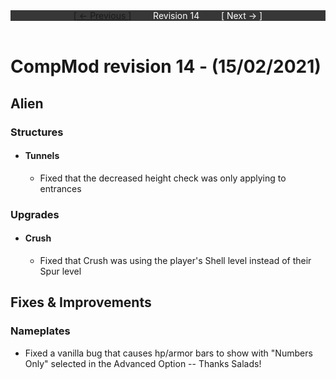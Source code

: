 <div style="width:100%;background-color:#373737;color:#FFFFFF;text-align:center">
<div style="display:inline-block;float:left;padding-left:20%">
<a href="revision13">
[ <- Previous ]
</a>
</div>
<div style="display:inline-block;">
Revision 14
</div>
<div style="display:inline-block;float:right;padding-right:20%">
[ Next -> ]
</div>
</div>

<br />

# CompMod revision 14 - (15/02/2021)

## Alien

### Structures
* #### Tunnels
    * Fixed that the decreased height check was only applying to entrances

### Upgrades
* #### Crush 
    * Fixed that Crush was using the player's Shell level instead of their Spur level

## Fixes & Improvements

### Nameplates
* Fixed a vanilla bug that causes hp/armor bars to show with "Numbers Only" selected in the Advanced Option -- Thanks Salads!

<br/>

